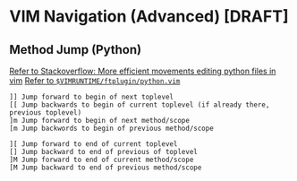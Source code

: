 # VIM Navigation (Advanced) [DRAFT]

## Method Jump (Python)

[Refer to Stackoverflow: More efficient movements editing python files in vim](https://stackoverflow.com/questions/896145/more-efficient-movements-editing-python-files-in-vim)
[Refer to `$VIMRUNTIME/ftplugin/python.vim`](https://github.com/vim/vim/blob/master/runtime/ftplugin/python.vim)

```vim
]] Jump forward to begin of next toplevel
[[ Jump backwards to begin of current toplevel (if already there, previous toplevel)
]m Jump forward to begin of next method/scope
[m Jump backwords to begin of previous method/scope

][ Jump forward to end of current toplevel
[] Jump backward to end of previous of toplevel
]M Jump forward to end of current method/scope
[M Jump backward to end of previous method/scope
```
